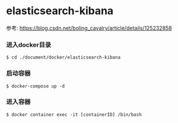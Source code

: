 # elasticsearch-kibana

参考: https://blog.csdn.net/boling_cavalry/article/details/125232858


### 进入docker目录
```
$ cd ./document/docker/elasticsearch-kibana
```

### 启动容器
```
$ docker-compose up -d
```

### 进入容器
```
$ docker container exec -it [containerID] /bin/bash
```
